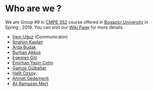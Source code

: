 # Who are we ?  
We are Group #9 in [CMPE 352](https://www.cmpe.boun.edu.tr/courses/cmpe352) course offered in [Bogazici University](http://www.boun.edu.tr/en-US/Index) in Spring , 2019. You can visit our  [Wiki Page](https://github.com/bounswe/bounswe2019group9/wiki) for more details.
- [İrem Uğuz](https://github.com/bounswe/bounswe2019group9/wiki/Irem-Uguz) (Communicator)
- [İbrahim Kaplan](https://github.com/ibrahimkaplan07)
- [Arda Budak](https://github.com/bounswe/bounswe2019group9/wiki/Arda-Bar%C4%B1%C5%9F-Budak)
- [Burhan Akkuş](https://github.com/burhan-akkus-2016400174)
- [Egemen Göl](https://github.com/egemengol)
- [Emirhan Yasin Çetin](https://github.com/bounswe/bounswe2019group9/wiki/Emirhan-Yasin-Cetin)
- [Gamze Gülbahar](https://github.com/bounswe/bounswe2019group9/wiki/Gamze-Gülbahar) 
- [Halit Özsoy](https://github.com/bounswe/bounswe2019group9/wiki/Halit-%C3%96zsoy)
- [Ahmet Gedemenli](https://github.com/afgedemenli)
- [Ali Ramazan Mert](https://github.com/aliramazanmert)
